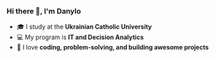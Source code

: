 ### Hi there 👋, I'm **Danylo**  

- 🎓 I study at the **Ukrainian Catholic University**  
- 💻 My program is **IT and Decision Analytics**  
- 🚀 I love **coding, problem-solving, and building awesome projects**  
